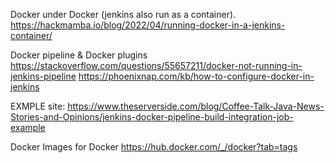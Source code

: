 Docker under Docker (jenkins also run as a container).
https://hackmamba.io/blog/2022/04/running-docker-in-a-jenkins-container/

Docker pipeline & Docker plugins
https://stackoverflow.com/questions/55657211/docker-not-running-in-jenkins-pipeline
https://phoenixnap.com/kb/how-to-configure-docker-in-jenkins

EXMPLE site: https://www.theserverside.com/blog/Coffee-Talk-Java-News-Stories-and-Opinions/jenkins-docker-pipeline-build-integration-job-example


Docker Images for Docker
https://hub.docker.com/_/docker?tab=tags
